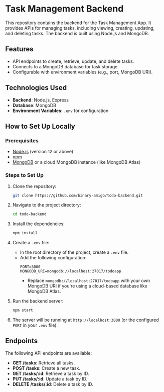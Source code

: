 # Task Management Backend

This repository contains the backend for the Task Management App. It provides APIs for managing tasks, including viewing, creating, updating, and deleting tasks. The backend is built using Node.js and MongoDB.

## Features
- API endpoints to create, retrieve, update, and delete tasks.
- Connects to a MongoDB database for task storage.
- Configurable with environment variables (e.g., port, MongoDB URI).

## Technologies Used
- **Backend**: Node.js, Express
- **Database**: MongoDB
- **Environment Variables**: `.env` for configuration

## How to Set Up Locally

### Prerequisites
- [Node.js](https://nodejs.org/) (version 12 or above)
- [npm](https://www.npmjs.com/)
- [MongoDB](https://www.mongodb.com/try/download/community) or a cloud MongoDB instance (like MongoDB Atlas)

### Steps to Set Up

1. Clone the repository:
   ```bash
   git clone https://github.com/binary-amigo/todo-backend.git
   ```

2. Navigate to the project directory:
   ```bash
   cd todo-backend
   ```

3. Install the dependencies:
   ```bash
   npm install
   ```

4. Create a `.env` file:
   - In the root directory of the project, create a `.env` file.
   - Add the following configuration:
     ```
     PORT=3000
     MONGODB_URI=mongodb://localhost:27017/todoapp
     ```
     - Replace `mongodb://localhost:27017/todoapp` with your own MongoDB URI if you're using a cloud-based database like MongoDB Atlas.

5. Run the backend server:
   ```bash
   npm start
   ```

6. The server will be running at `http://localhost:3000` (or the configured `PORT` in your `.env` file).

## Endpoints

The following API endpoints are available:

- **GET /tasks**: Retrieve all tasks.
- **POST /tasks**: Create a new task.
- **GET /tasks/:id**: Retrieve a task by ID.
- **PUT /tasks/:id**: Update a task by ID.
- **DELETE /tasks/:id**: Delete a task by ID.
